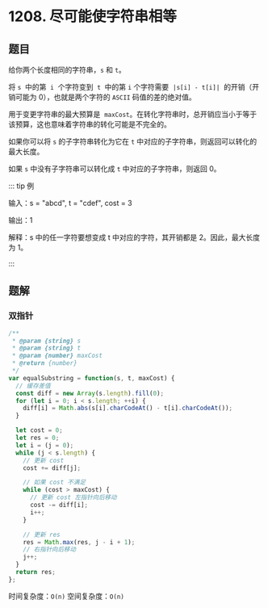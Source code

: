 # 1208. 尽可能使字符串相等

## 题目

给你两个长度相同的字符串，`s` 和 `t`。

将 `s`  中的第  `i`  个字符变到  `t`  中的第 `i` 个字符需要  `|s[i] - t[i]|`  的开销（开销可能为 0），也就是两个字符的 `ASCII` 码值的差的绝对值。

用于变更字符串的最大预算是  `maxCost`。在转化字符串时，总开销应当小于等于该预算，这也意味着字符串的转化可能是不完全的。

如果你可以将 `s` 的子字符串转化为它在 `t` 中对应的子字符串，则返回可以转化的最大长度。

如果 `s` 中没有子字符串可以转化成 `t` 中对应的子字符串，则返回 0。

::: tip 例

输入：s = "abcd", t = "cdef", cost = 3

输出：1

解释：s 中的任一字符要想变成 t 中对应的字符，其开销都是 2。因此，最大长度为 1。

:::

## 题解

### 双指针

```js
/**
 * @param {string} s
 * @param {string} t
 * @param {number} maxCost
 * @return {number}
 */
var equalSubstring = function(s, t, maxCost) {
  // 缓存差值
  const diff = new Array(s.length).fill(0);
  for (let i = 0; i < s.length; ++i) {
    diff[i] = Math.abs(s[i].charCodeAt() - t[i].charCodeAt());
  }

  let cost = 0;
  let res = 0;
  let i = (j = 0);
  while (j < s.length) {
    // 更新 cost
    cost += diff[j];

    // 如果 cost 不满足
    while (cost > maxCost) {
      // 更新 cost 左指针向后移动
      cost -= diff[i];
      i++;
    }

    // 更新 res
    res = Math.max(res, j - i + 1);
    // 右指针向后移动
    j++;
  }
  return res;
};
```

时间复杂度：`O(n)`
空间复杂度：`O(n)`
